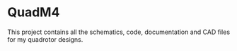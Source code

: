 QuadM4
======

This project contains all the schematics, code, documentation and CAD files for my quadrotor designs.
